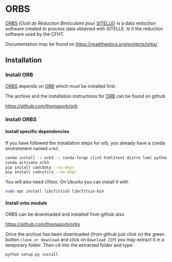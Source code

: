 # ORBS

[ORBS](https://github.com/thomasorb/orbs) (*Outil de Réduction Binoculaire pour* [SITELLE](http://www.cfht.hawaii.edu/Instruments/Sitelle)) is a data
reduction software created to process data obtained with
SITELLE. Is it the reduction software used by the CFHT.

Documentation may be found on https://readthedocs.org/projects/orbs/

## Installation


### Install ORB
   
[ORBS](https://github.com/thomasorb/orbs) depends on
[ORB](https://github.com/thomasorb/orb) which must be installed
first.

The archive and the installation instructions for
[ORB](https://github.com/thomasorb/orb) can be found on github

https://github.com/thomasorb/orb


### Install ORBS


#### Install specific dependencies

If you have followed the installation steps for orb, you already have a conda environment named `orb3`.
```bash
conda install -n orb3 -c conda-forge clint html2text distro lxml python-magic
conda activate orb3
pip install cadcdata --no-deps
pip install cadcutils --no-deps
```

You will also need cfitsio. On Ubuntu you can install it with
``` bash
sudo apt install libcfitsio5 libcfitsio-bin
```
#### Install orbs module

ORBS can be downloaded and installed from github also
  
https://github.com/thomasorb/orbs

Once the archive has been downloaded (from github just click on the
green button `clone or download` and click on `Download ZIP`) you may
extract it in a temporary folder. Then cd into the extracted folder
and type:

```bash
python setup.py install
```

